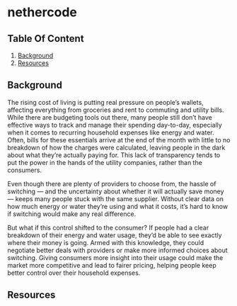 # nethercode

## Table Of Content

1. [Background](#background)
1. [Resources](#resources)

## Background

The rising cost of living is putting real pressure on people’s wallets, affecting everything from groceries and rent to commuting and utility bills. While there are budgeting tools out there, many people still don’t have effective ways to track and manage their spending day-to-day, especially when it comes to recurring household expenses like energy and water. Often, bills for these essentials arrive at the end of the month with little to no breakdown of how the charges were calculated, leaving people in the dark about what they’re actually paying for. This lack of transparency tends to put the power in the hands of the utility companies, rather than the consumers.

Even though there are plenty of providers to choose from, the hassle of switching — and the uncertainty about whether it will actually save money — keeps many people stuck with the same supplier. Without clear data on how much energy or water they’re using and what it costs, it’s hard to know if switching would make any real difference.

But what if this control shifted to the consumer? If people had a clear breakdown of their energy and water usage, they’d be able to see exactly where their money is going. Armed with this knowledge, they could negotiate better deals with providers or make more informed choices about switching. Giving consumers more insight into their usage could make the market more competitive and lead to fairer pricing, helping people keep better control over their household expenses.

## Resources

<!-- todo -->
